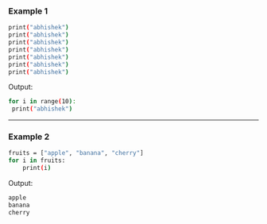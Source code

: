### Example 1

```bash
print("abhishek")
print("abhishek")
print("abhishek")
print("abhishek")
print("abhishek")
print("abhishek")
print("abhishek")
```
Output:

```bash
for i in range(10):
 print("abhishek")
```

---

### Example 2

```bash
fruits = ["apple", "banana", "cherry"]
for i in fruits:
    print(i)
```

Output:
```bash
apple
banana
cherry
```
